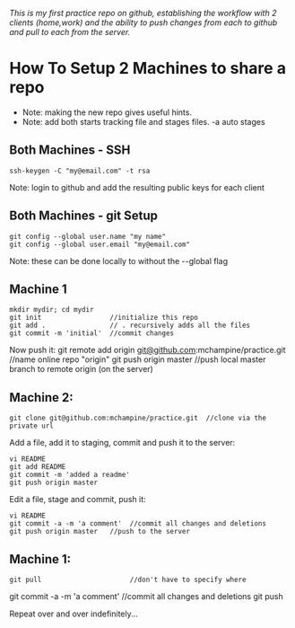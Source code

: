 *This is my first practice repo on github, establishing the workflow with 2 clients (home,work) and the ability to push changes from each to github and pull to each from the server.*

How To Setup 2 Machines to share a repo
=======================================
* Note: making the new repo gives useful hints.
* Note: add both starts tracking file and stages files. -a auto stages 

Both Machines - SSH
-------------------
	ssh-keygen -C "my@email.com" -t rsa
Note: login to github and add the resulting public keys for each client

Both Machines - git Setup
-------------------------
	git config --global user.name "my name"
	git config --global user.email "my@email.com"
Note: these can be done locally to without the --global flag

Machine 1
---------
	mkdir mydir; cd mydir
	git init                 //initialize this repo
	git add .                // . recursively adds all the files
	git commit -m 'initial'  //commit changes

Now push it:
	git remote add origin git@github.com:mchampine/practice.git //name online repo "origin" 
	git push origin master   //push local master branch to remote origin (on the server)

Machine 2:
---------
	git clone git@github.com:mchampine/practice.git  //clone via the private url

Add a file, add it to staging, commit and push it to the server:

	vi README
	git add README
	git commit -m 'added a readme'
	git push origin master

Edit a file, stage and commit, push it:

	vi README
	git commit -a -m 'a comment'  //commit all changes and deletions 
	git push origin master   //push to the server

Machine 1:
---------
	git pull                      //don't have to specify where
<Do some edits>
	git commit -a -m 'a comment'  //commit all changes and deletions 
	git push                     

Repeat over and over indefinitely...
